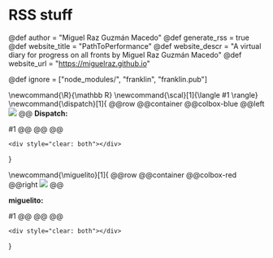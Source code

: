 <!--
Add here global page variables to use throughout your
website.
The website_* must be defined for the RSS to work
-->
# RSS stuff
@def author = "Miguel Raz Guzmán Macedo"
@def generate_rss = true
@def website_title = "PathToPerformance"
@def website_descr = "A virtual diary for progress on all fronts by Miguel Raz Guzmán Macedo"
@def website_url = "https://miguelraz.github.io"

<!--
@def mintoclevel = 2
@def rss = ""
@def rss_description = "A blog about Julia and numerical relativity."
@def rss_title = "PathToPerformance"
@def rss_author = "Miguel Raz Guzmán Macedo"
@def rss_category = ""
@def rss_comments = ""
@def rss_enclosure = ""
@def rss_pubdate = ""
-->

<!--
Add here files or directories that should be ignored by Franklin, otherwise
these files might be copied and, if markdown, processed by Franklin which
you might not want. Indicate directories by ending the name with a `/`.
-->
@def ignore = ["node_modules/", "franklin", "franklin.pub"]

<!--
Add here global latex commands to use throughout your
pages. It can be math commands but does not need to be.
For instance:
* \newcommand{\phrase}{This is a long phrase to copy.}
-->
\newcommand{\R}{\mathbb R}
\newcommand{\scal}[1]{\langle #1 \rangle}
\newcommand{\dispatch}[1]{
@@row
@@container
@@colbox-blue
@@left ![](/assets/nicefavicon/favicon.ico)
@@
**Dispatch:**

#1
@@
@@
@@
~~~
<div style="clear: both"></div>
~~~
}

\newcommand{\miguelito}[1]{
@@row
@@container
@@colbox-red
@@right ![](/assets/astrofavicon/favicon.ico)
@@

**miguelito:**

#1
@@
@@
@@
~~~
<div style="clear: both"></div>
~~~
}
